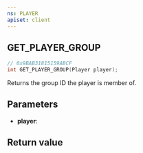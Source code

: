```yaml
---
ns: PLAYER
apiset: client
---
```

## GET_PLAYER_GROUP

```c
// 0x9BAB31815159ABCF
int GET_PLAYER_GROUP(Player player);
```

Returns the group ID the player is member of.

## Parameters
* **player**:

## Return value